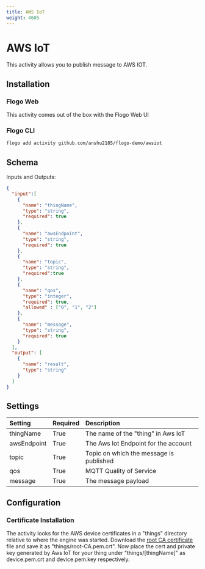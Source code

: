 ```yaml
---
title: AWS IoT
weight: 4605
---
```


# AWS IoT
This activity allows you to publish message to AWS IOT.

## Installation
### Flogo Web
This activity comes out of the box with the Flogo Web UI
### Flogo CLI
```bash
flogo add activity github.com/anshu2185/flogo-demo/awsiot
```

## Schema
Inputs and Outputs:

```json
{
  "input":[
    {
      "name": "thingName",
      "type": "string",
      "required": true
    },
    {
      "name": "awsEndpoint",
      "type": "string",
      "required": true
    },
    {
      "name": "topic",
      "type": "string",
      "required":true
    },
    {
      "name": "qos",
      "type": "integer",
      "required": true,
      "allowed" : ["0", "1", "2"]
    },
    {
      "name": "message",
      "type": "string",
      "required": true
    }
  ],
  "output": [
    {
      "name": "result",
      "type": "string"
    }
  ]
}
```

## Settings
| Setting     | Required | Description |
|:------------|:---------|:------------|
| thingName   | True     | The name of the "thing" in Aws IoT |         
| awsEndpoint | True     | The Aws Iot Endpoint for the account  |
| topic       | True    | Topic on which the message is published |
| qos         | True    | MQTT Quality of Service |
| message     | True    | The message payload |


## Configuration
### Certificate Installation
The activity looks for the AWS device certificates in a "things" directory relative to where the engine was started.  Download the [root CA certificate](https://www.symantec.com/content/en/us/enterprise/verisign/roots/VeriSign-Class%203-Public-Primary-Certification-Authority-G5.pem) file and save it as "things/root-CA.pem.crt". Now place the cert and private key generated by Aws IoT for your thing under "things/[thingName]" as device.pem.crt and device.pem.key respectively.


